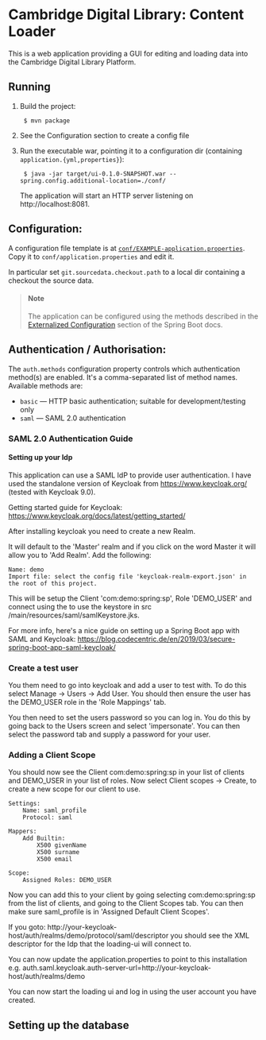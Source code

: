 # Cambridge Digital Library: Content Loader

This is a web application providing a GUI for editing and loading data into the Cambridge Digital Library Platform.

## Running

1. Build the project:

        $ mvn package

2. See the Configuration section to create a config file

3. Run the executable war, pointing it to a configuration dir (containing `application.{yml,properties}`):

        $ java -jar target/ui-0.1.0-SNAPSHOT.war --spring.config.additional-location=./conf/

    The application will start an HTTP server listening on http://localhost:8081.

[Externalized Configuration]: https://docs.spring.io/spring-boot/docs/2.1.8.RELEASE/reference/html/boot-features-external-config.html

## Configuration:

A configuration file template is at [`conf/EXAMPLE-application.properties`](conf/application.properties.example). Copy it to `conf/application.properties` and edit it.

In particular set `git.sourcedata.checkout.path` to a local dir containing a checkout the source data.

> #### Note
>
> The application can be configured using the methods described in the [Externalized Configuration] section of the  Spring Boot docs.

## Authentication / Authorisation:

The `auth.methods` configuration property controls which authentication method(s) are enabled. It's a comma-separated list of method names. Available methods are:

* `basic` — HTTP basic authentication; suitable for development/testing only
* `saml` — SAML 2.0 authentication

### SAML 2.0 Authentication Guide

#### Setting up your Idp
This application can use a SAML IdP to provide user authentication.
I have used the standalone version of Keycloak from https://www.keycloak.org/
(tested with Keycloak 9.0).

Getting started guide for Keycloak: https://www.keycloak.org/docs/latest/getting_started/

After installing keycloak you need to create a new Realm.

It will default to the 'Master' realm and if you click on the word Master it will
allow you to 'Add Realm'.  Add the following:

    Name: demo
    Import file: select the config file 'keycloak-realm-export.json' in the root of this project.

This will be setup the Client 'com:demo:spring:sp', Role 'DEMO_USER' and connect using the to use the keystore in src
/main/resources/saml/samlKeystore.jks.

For more info, here's a nice guide on setting up a Spring Boot app with SAML and Keycloak:
https://blog.codecentric.de/en/2019/03/secure-spring-boot-app-saml-keycloak/

### Create a test user

You them need to go into keycloak and add a user to test with.  To do this select Manage -> Users -> Add User.
You should then ensure the user has the DEMO_USER role in the 'Role Mappings' tab.

You then need to set the users password so you can log in.  You do this by going back to the Users screen and select
 'impersonate'.  You can  then select the password tab and supply a password for your user.

### Adding a Client Scope

You should now see the Client com:demo:spring:sp in your list of clients and
DEMO_USER in your list of roles.
Now select Client scopes -> Create, to create a new scope for our client to use.

    Settings:
        Name: saml_profile
        Protocol: saml

    Mappers:
        Add Builtin:
            X500 givenName
            X500 surname
            X500 email

    Scope:
        Assigned Roles: DEMO_USER

Now you can add this to your client by going selecting com:demo:spring:sp from
the list of clients, and going to the Client Scopes tab.  You can then make sure saml_profile
is in 'Assigned Default Client Scopes'.

If you goto: http://your-keycloak-host/auth/realms/demo/protocol/saml/descriptor you should see the XML descriptor
for the Idp that the loading-ui will connect to.

You can now update the application.properties to point to this installation e.g.
auth.saml.keycloak.auth-server-url=http://your-keycloak-host/auth/realms/demo

You can now start the loading ui and log in using the user account you have created.

## Setting up the database
